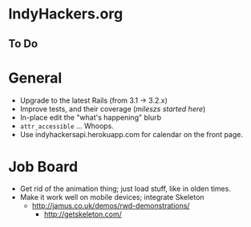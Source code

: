 # IndyHackers.org

## To Do

# General
- Upgrade to the latest Rails (from 3.1 -> 3.2.x)
- Improve tests, and their coverage (_mileszs started here_)
- In-place edit the "what's happening" blurb
- `attr_accessible` ... Whoops.
- Use indyhackersapi.herokuapp.com for calendar on the front page.

# Job Board
- Get rid of the animation thing; just load stuff, like in olden times.
- Make it work well on mobile devices; integrate Skeleton 
    - http://jamus.co.uk/demos/rwd-demonstrations/
        - http://getskeleton.com/


